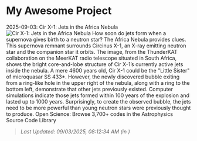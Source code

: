 # My Awesome Project

<!-- APOD Start -->
2025-09-03: Cir X-1: Jets in the Africa Nebula
![Cir X-1: Jets in the Africa Nebula](https://apod.nasa.gov/apod/image/2508/CirX1_English_960.jpg)
How soon do jets form when a supernova gives birth to a neutron star?  The Africa Nebula provides clues.  This supernova remnant surrounds Circinus X-1, an X-ray emitting neutron star and the companion star it orbits.  The image, from the ThunderKAT collaboration on the MeerKAT radio telescope situated in South Africa, shows the bright core-and-lobe structure of Cir X-1’s currently active jets inside the nebula.  A mere 4600 years old, Cir X-1 could be the "Little Sister" of microquasar SS 433*.  However, the newly discovered bubble exiting from a ring-like hole in the upper right of the nebula, along with a ring to the bottom left, demonstrate that other jets previously existed.  Computer simulations indicate those jets formed within 100 years of the explosion and lasted up to 1000 years.  Surprisingly, to create the observed bubble, the jets need to be more powerful than young neutron stars were previously thought to produce.   Open Science: Browse 3,700+ codes in the Astrophysics Source Code Library
> _Last Updated: 09/03/2025, 08:12:34 AM (in )_
<!-- APOD End -->
